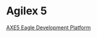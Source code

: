 # Agilex 5

[AXE5 Eagle Development Platform](https://github.com/ArrowElectronics/Agilex-5/wiki/Agilex-5-E-Series-AXE5-Eagle-Development-Platform)
